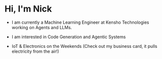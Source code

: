 # Hi, I'm Nick

- I am currently a Machine Learning Engineer at Kensho Technologies working on Agents and LLMs.

- I am interested in Code Generation and Agentic Systems

- IoT & Electronics on the Weekends (Check out my business card, it pulls electricity from the air!)

